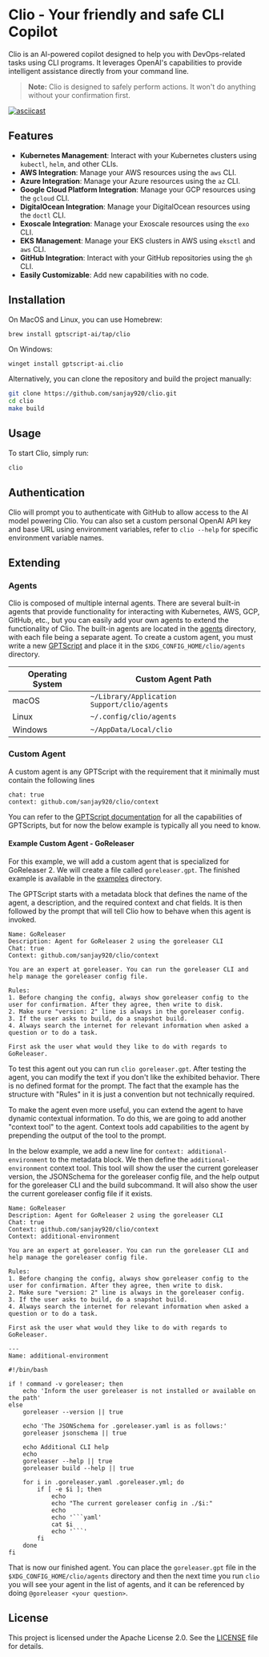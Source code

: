# Clio - Your friendly and safe CLI Copilot

Clio is an AI-powered copilot designed to help you with DevOps-related tasks using CLI programs. It leverages OpenAI's capabilities to provide intelligent assistance directly from your command line.

> **Note:** Clio is designed to safely perform actions. It won't do anything without your confirmation first.

[![asciicast](https://asciinema.org/a/W9kebisfR3UnaAX1GxxulFXjc.svg)](https://asciinema.org/a/W9kebisfR3UnaAX1GxxulFXjc?t=1)

## Features

- **Kubernetes Management**: Interact with your Kubernetes clusters using `kubectl`, `helm`, and other CLIs.
- **AWS Integration**: Manage your AWS resources using the `aws` CLI.
- **Azure Integration**: Manage your Azure resources using the `az` CLI.
- **Google Cloud Platform Integration**: Manage your GCP resources using the `gcloud` CLI.
- **DigitalOcean Integration**: Manage your DigitalOcean resources using the `doctl` CLI.
- **Exoscale Integration**: Manage your Exoscale resources using the `exo` CLI.
- **EKS Management**: Manage your EKS clusters in AWS using `eksctl` and `aws` CLI.
- **GitHub Integration**: Interact with your GitHub repositories using the `gh` CLI.
- **Easily Customizable**: Add new capabilities with no code.

## Installation

On MacOS and Linux, you can use Homebrew:

```bash
brew install gptscript-ai/tap/clio
```

On Windows:

```shell
winget install gptscript-ai.clio
```

Alternatively, you can clone the repository and build the project manually:

```bash
git clone https://github.com/sanjay920/clio.git
cd clio
make build
```

## Usage

To start Clio, simply run:

```bash
clio
```

## Authentication

Clio will prompt you to authenticate with GitHub to allow access to the AI model powering Clio. You can also set a custom personal OpenAI API key and base URL using environment variables,
refer to `clio --help` for specific environment variable names.

## Extending

### Agents

Clio is composed of multiple internal agents. There are several built-in agents that provide functionality for interacting with Kubernetes, AWS, GCP, GitHub, etc., but you can easily add your own agents to extend the functionality of Clio. The built-in agents are located in the [agents](./agents) directory, with each file being a separate agent. To create a custom agent, you must write a new [GPTScript](https://docs.gptscript.ai) and place it in the `$XDG_CONFIG_HOME/clio/agents` directory.

| Operating System | Custom Agent Path                           |
|------------------|---------------------------------------------|
| macOS            | `~/Library/Application Support/clio/agents` |
| Linux            | `~/.config/clio/agents`                     |
| Windows          | `~/AppData/Local/clio`                      |

### Custom Agent

A custom agent is any GPTScript with the requirement that it minimally must contain the following lines

```gptscript
chat: true
context: github.com/sanjay920/clio/context
```
You can refer to the [GPTScript documentation](https://docs.gptscript.ai) for all the capabilities of GPTScripts, but for now the below example is typically all you need to know.

#### Example Custom Agent - GoReleaser

For this example, we will add a custom agent that is specialized for GoReleaser 2. We will create a file called `goreleaser.gpt`. The finished example is available in the [examples](./examples/goreleaser.gpt) directory.

The GPTScript starts with a metadata block that defines the name of the agent, a description, and the required context and chat fields. It is then followed by the prompt that will tell Clio how to behave when this agent is invoked.

```gptscript
Name: GoReleaser
Description: Agent for GoReleaser 2 using the goreleaser CLI
Chat: true
Context: github.com/sanjay920/clio/context

You are an expert at goreleaser. You can run the goreleaser CLI and help manage the goreleaser config file.

Rules:
1. Before changing the config, always show goreleaser config to the user for confirmation. After they agree, then write to disk.
2. Make sure "version: 2" line is always in the goreleaser config.
3. If the user asks to build, do a snapshot build.
4. Always search the internet for relevant information when asked a question or to do a task.

First ask the user what would they like to do with regards to GoReleaser.
```

To test this agent out you can run `clio goreleaser.gpt`. After testing the agent, you can modify the text if you don't like the exhibited behavior. There is no defined format for the prompt. The fact that the example has the structure with "Rules" in it is just a convention but not technically required.

To make the agent even more useful, you can extend the agent to have dynamic contextual information. To do this, we are going to add another "context tool" to the agent. Context tools add capabilities to the agent by prepending the output of the tool to the prompt.

In the below example, we add a new line for `context: additional-environment` to the metadata block. We then define the `additional-environment` context tool. This tool will show the user the current goreleaser version, the JSONSchema for the goreleaser config file, and the help output for the goreleaser CLI and the build subcommand. It will also show the user the current goreleaser config file if it exists.

```gptscript
Name: GoReleaser
Description: Agent for GoReleaser 2 using the goreleaser CLI
Chat: true
Context: github.com/sanjay920/clio/context
Context: additional-environment

You are an expert at goreleaser. You can run the goreleaser CLI and help manage the goreleaser config file.

Rules:
1. Before changing the config, always show goreleaser config to the user for confirmation. After they agree, then write to disk.
2. Make sure "version: 2" line is always in the goreleaser config.
3. If the user asks to build, do a snapshot build.
4. Always search the internet for relevant information when asked a question or to do a task.

First ask the user what would they like to do with regards to GoReleaser.

---
Name: additional-environment

#!/bin/bash

if ! command -v goreleaser; then
    echo 'Inform the user goreleaser is not installed or available on the path'
else
    goreleaser --version || true

    echo 'The JSONSchema for .goreleaser.yaml is as follows:'
    goreleaser jsonschema || true

    echo Additional CLI help
    echo
    goreleaser --help || true
    goreleaser build --help || true

    for i in .goreleaser.yaml .goreleaser.yml; do
        if [ -e $i ]; then
            echo
            echo "The current goreleaser config in ./$i:"
            echo
            echo '```yaml'
            cat $i
            echo '```'
        fi
    done
fi
```

That is now our finished agent. You can place the `goreleaser.gpt` file in the `$XDG_CONFIG_HOME/clio/agents` directory and then the next time you run `clio` you will see your agent in the list of agents, and it can be referenced by doing `@goreleaser <your question>`.

## License

This project is licensed under the Apache License 2.0. See the [LICENSE](LICENSE) file for details.
